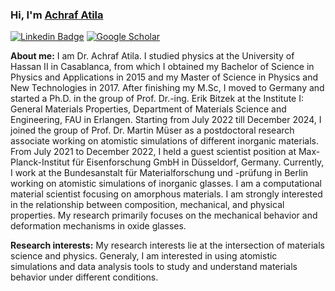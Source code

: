 <!-- https://javascript.plainenglish.io/how-to-create-an-awesome-github-profile-readme-a474d5b45645 -->
### Hi, I'm <a href="https://www.aatila.com/" target="_blank">Achraf Atila</a> </samp>

[![Linkedin Badge](https://img.shields.io/badge/-LinkedIn-0e76a8?style=flat-square&logo=Linkedin&logoColor=white)](https://www.linkedin.com/in/achrafatila/)
[![Google Scholar](https://img.shields.io/badge/Google%20Scholar-4285F4?style=for-the-badge&logo=google-scholar&logoColor=white)](https://scholar.google.com/citations?user=TTAujLUAAAAJ&hl=en)


**About me:** 
I am Dr. Achraf Atila. I studied physics at the University of Hassan II in Casablanca, from which I obtained my Bachelor of Science in Physics and Applications in 2015 and my Master of Science in Physics and New Technologies in 2017. After finishing my M.Sc, I moved to Germany and started a Ph.D. in the group of Prof. Dr.-ing. Erik Bitzek at the Institute I: General Materials Properties, Department of Materials Science and Engineering, FAU in Erlangen. Starting from July 2022 till December 2024, I joined the group of Prof. Dr. Martin Müser as a postdoctoral research associate working on atomistic simulations of different inorganic materials. From July 2021 to December 2022, I held a guest scientist position at Max-Planck-Institut für Eisenforschung GmbH in Düsseldorf, Germany. Currently, I work at the Bundesanstalt für Materialforschung und -prüfung in Berlin working on atomistic simulations of inorganic glasses.
I am a computational material scientist focusing on amorphous materials. I am strongly interested in the relationship between composition, mechanical, and physical properties. My research primarily focuses on the mechanical behavior and deformation mechanisms in oxide glasses.


**Research interests:** My research interests lie at the intersection of materials science and physics. Generaly, I am interested in using atomistic simulations and data analysis tools to study and understand materials behavior under different conditions.

